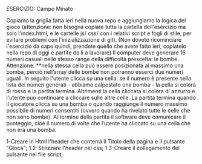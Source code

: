 ESERCIZIO: Campo Minato

Copiamo la griglia fatta ieri nella nuova repo e aggiungiamo la logica del gioco (attenzione: non bisogna copiare tutta la cartella dell'esercizio ma solo l'index.html, e le cartelle js/ css/ con i relativi script e fogli di stile, per evitare problemi con l'inizializzazione di git). (Non dovete ricominciare l'esercizio da capo quindi, prendete quello che avete fatto ieri, copiatelo nella repo di oggi e partite da li a lavorare)
Il computer deve generare 16 numeri casuali nello stesso range della difficoltà prescelta: le bombe.
Attenzione: **nella stessa cella può essere posizionata al massimo una bomba, perciò nell’array delle bombe non potranno esserci due numeri uguali.
In seguito l'utente clicca su una cella: se il numero è presente nella lista dei numeri generati - abbiamo calpestato una bomba - la cella si colora di rosso e la partita termina. Altrimenti la cella cliccata si colora di azzurro e l'utente può continuare a cliccare sulle altre celle.
La partita termina quando il giocatore clicca su una bomba o quando raggiunge il numero massimo possibile di numeri consentiti (ovvero quando ha rivelato tutte le celle che non sono bombe).
Al termine della partita il software deve comunicare il punteggio, cioè il numero di volte che l’utente ha cliccato su una cella che non era una bomba.

1-Creare in Html l'header che conterrà il Titolo della pagina e il pulsante "Gioca";
1.2-Stilizzare l'header nel css;
1.3-Creare il collegamento del pulsante nel file script;